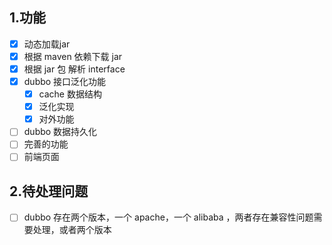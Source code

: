 
## 1.功能
- [X] 动态加载jar
- [X] 根据 maven 依赖下载 jar
- [x] 根据 jar 包 解析 interface
- [x] dubbo 接口泛化功能
  - [x] cache 数据结构
  - [x] 泛化实现
  - [x] 对外功能
- [ ] dubbo 数据持久化
- [ ] 完善的功能
- [ ] 前端页面

## 2.待处理问题
-[ ] dubbo 存在两个版本，一个 apache，一个 alibaba ，两者存在兼容性问题需要处理，或者两个版本
